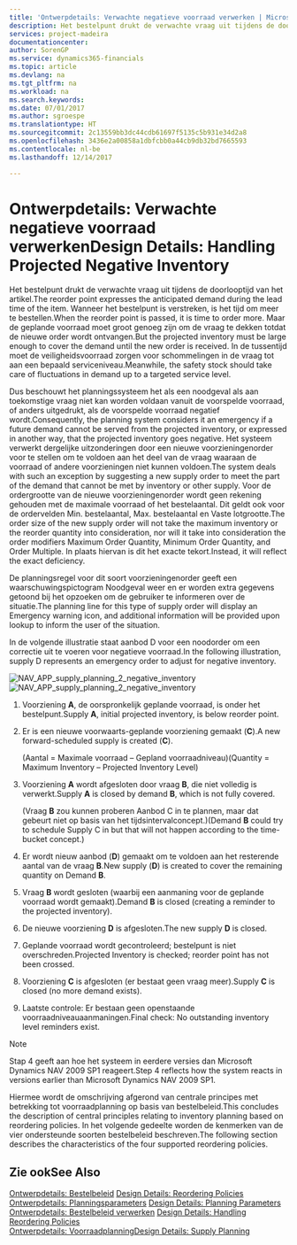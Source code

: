 ```yaml
---
title: 'Ontwerpdetails: Verwachte negatieve voorraad verwerken | Microsoft Docs'
description: Het bestelpunt drukt de verwachte vraag uit tijdens de doorlooptijd van het artikel. Wanneer het bestelpunt is verstreken, is het tijd om meer te bestellen. Maar de geplande voorraad moet groot genoeg zijn om de vraag te dekken totdat de nieuwe order wordt ontvangen. In de tussentijd moet de veiligheidsvoorraad zorgen voor schommelingen in de vraag tot aan een bepaald serviceniveau.
services: project-madeira
documentationcenter: 
author: SorenGP
ms.service: dynamics365-financials
ms.topic: article
ms.devlang: na
ms.tgt_pltfrm: na
ms.workload: na
ms.search.keywords: 
ms.date: 07/01/2017
ms.author: sgroespe
ms.translationtype: HT
ms.sourcegitcommit: 2c13559bb3dc44cdb61697f5135c5b931e34d2a8
ms.openlocfilehash: 3436e2a00858a1dbfcbb0a44cb9db32bd7665593
ms.contentlocale: nl-be
ms.lasthandoff: 12/14/2017

---
```

# <a name="design-details-handling-projected-negative-inventory"></a><span data-ttu-id="0d34c-106">Ontwerpdetails: Verwachte negatieve voorraad verwerken</span><span class="sxs-lookup"><span data-stu-id="0d34c-106">Design Details: Handling Projected Negative Inventory</span></span>
<span data-ttu-id="0d34c-107">Het bestelpunt drukt de verwachte vraag uit tijdens de doorlooptijd van het artikel.</span><span class="sxs-lookup"><span data-stu-id="0d34c-107">The reorder point expresses the anticipated demand during the lead time of the item.</span></span> <span data-ttu-id="0d34c-108">Wanneer het bestelpunt is verstreken, is het tijd om meer te bestellen.</span><span class="sxs-lookup"><span data-stu-id="0d34c-108">When the reorder point is passed, it is time to order more.</span></span> <span data-ttu-id="0d34c-109">Maar de geplande voorraad moet groot genoeg zijn om de vraag te dekken totdat de nieuwe order wordt ontvangen.</span><span class="sxs-lookup"><span data-stu-id="0d34c-109">But the projected inventory must be large enough to cover the demand until the new order is received.</span></span> <span data-ttu-id="0d34c-110">In de tussentijd moet de veiligheidsvoorraad zorgen voor schommelingen in de vraag tot aan een bepaald serviceniveau.</span><span class="sxs-lookup"><span data-stu-id="0d34c-110">Meanwhile, the safety stock should take care of fluctuations in demand up to a targeted service level.</span></span>  

 <span data-ttu-id="0d34c-111">Dus beschouwt het planningssysteem het als een noodgeval als aan toekomstige vraag niet kan worden voldaan vanuit de voorspelde voorraad, of anders uitgedrukt, als de voorspelde voorraad negatief wordt.</span><span class="sxs-lookup"><span data-stu-id="0d34c-111">Consequently, the planning system considers it an emergency if a future demand cannot be served from the projected inventory, or expressed in another way, that the projected inventory goes negative.</span></span> <span data-ttu-id="0d34c-112">Het systeem verwerkt dergelijke uitzonderingen door een nieuwe voorzieningenorder voor te stellen om te voldoen aan het deel van de vraag waaraan de voorraad of andere voorzieningen niet kunnen voldoen.</span><span class="sxs-lookup"><span data-stu-id="0d34c-112">The system deals with such an exception by suggesting a new supply order to meet the part of the demand that cannot be met by inventory or other supply.</span></span> <span data-ttu-id="0d34c-113">Voor de ordergrootte van de nieuwe voorzieningenorder wordt geen rekening gehouden met de maximale voorraad of het bestelaantal. Dit geldt ook voor de ordervelden Min. bestelaantal, Max. bestelaantal en Vaste lotgrootte.</span><span class="sxs-lookup"><span data-stu-id="0d34c-113">The order size of the new supply order will not take the maximum inventory or the reorder quantity into consideration, nor will it take into consideration the order modifiers Maximum Order Quantity, Minimum Order Quantity, and Order Multiple.</span></span> <span data-ttu-id="0d34c-114">In plaats hiervan is dit het exacte tekort.</span><span class="sxs-lookup"><span data-stu-id="0d34c-114">Instead, it will reflect the exact deficiency.</span></span>  

 <span data-ttu-id="0d34c-115">De planningsregel voor dit soort voorzieningenorder geeft een waarschuwingspictogram Noodgeval weer en er worden extra gegevens getoond bij het opzoeken om de gebruiker te informeren over de situatie.</span><span class="sxs-lookup"><span data-stu-id="0d34c-115">The planning line for this type of supply order will display an Emergency warning icon, and additional information will be provided upon lookup to inform the user of the situation.</span></span>  

 <span data-ttu-id="0d34c-116">In de volgende illustratie staat aanbod D voor een noodorder om een correctie uit te voeren voor negatieve voorraad.</span><span class="sxs-lookup"><span data-stu-id="0d34c-116">In the following illustration, supply D represents an emergency order to adjust for negative inventory.</span></span>  

 <span data-ttu-id="0d34c-117">![](media/nav_app_supply_planning_2_negative_inventory.png "NAV_APP_supply_planning_2_negative_inventory")</span><span class="sxs-lookup"><span data-stu-id="0d34c-117">![](media/nav_app_supply_planning_2_negative_inventory.png "NAV_APP_supply_planning_2_negative_inventory")</span></span>  

1.  <span data-ttu-id="0d34c-118">Voorziening **A**, de oorspronkelijk geplande voorraad, is onder het bestelpunt.</span><span class="sxs-lookup"><span data-stu-id="0d34c-118">Supply **A**, initial projected inventory, is below reorder point.</span></span>  

2.  <span data-ttu-id="0d34c-119">Er is een nieuwe voorwaarts-geplande voorziening gemaakt (**C**).</span><span class="sxs-lookup"><span data-stu-id="0d34c-119">A new forward-scheduled supply is created (**C**).</span></span>  

     <span data-ttu-id="0d34c-120">(Aantal = Maximale voorraad – Gepland voorraadniveau)</span><span class="sxs-lookup"><span data-stu-id="0d34c-120">(Quantity = Maximum Inventory – Projected Inventory Level)</span></span>  

3.  <span data-ttu-id="0d34c-121">Voorziening **A** wordt afgesloten door vraag **B**, die niet volledig is verwerkt.</span><span class="sxs-lookup"><span data-stu-id="0d34c-121">Supply **A** is closed by demand **B**, which is not fully covered.</span></span>  

     <span data-ttu-id="0d34c-122">(Vraag **B** zou kunnen proberen Aanbod C in te plannen, maar dat gebeurt niet op basis van het tijdsintervalconcept.)</span><span class="sxs-lookup"><span data-stu-id="0d34c-122">(Demand **B** could try to schedule Supply C in but that will not happen according to the time-bucket concept.)</span></span>  

4.  <span data-ttu-id="0d34c-123">Er wordt nieuw aanbod (**D**) gemaakt om te voldoen aan het resterende aantal van de vraag **B**.</span><span class="sxs-lookup"><span data-stu-id="0d34c-123">New supply (**D**) is created to cover the remaining quantity on Demand **B**.</span></span>  

5.  <span data-ttu-id="0d34c-124">Vraag **B** wordt gesloten (waarbij een aanmaning voor de geplande voorraad wordt gemaakt).</span><span class="sxs-lookup"><span data-stu-id="0d34c-124">Demand **B** is closed (creating a reminder to the projected inventory).</span></span>  

6.  <span data-ttu-id="0d34c-125">De nieuwe voorziening **D** is afgesloten.</span><span class="sxs-lookup"><span data-stu-id="0d34c-125">The new supply **D** is closed.</span></span>  

7.  <span data-ttu-id="0d34c-126">Geplande voorraad wordt gecontroleerd; bestelpunt is niet overschreden.</span><span class="sxs-lookup"><span data-stu-id="0d34c-126">Projected Inventory is checked; reorder point has not been crossed.</span></span>  

8.  <span data-ttu-id="0d34c-127">Voorziening **C** is afgesloten (er bestaat geen vraag meer).</span><span class="sxs-lookup"><span data-stu-id="0d34c-127">Supply **C** is closed (no more demand exists).</span></span>  

9. <span data-ttu-id="0d34c-128">Laatste controle: Er bestaan geen openstaande voorraadniveauaanmaningen.</span><span class="sxs-lookup"><span data-stu-id="0d34c-128">Final check: No outstanding inventory level reminders exist.</span></span>  

> [!NOTE]  
>  <span data-ttu-id="0d34c-129">Stap 4 geeft aan hoe het systeem in eerdere versies dan Microsoft Dynamics NAV 2009 SP1 reageert.</span><span class="sxs-lookup"><span data-stu-id="0d34c-129">Step 4 reflects how the system reacts in versions earlier than Microsoft Dynamics NAV 2009 SP1.</span></span>  

 <span data-ttu-id="0d34c-130">Hiermee wordt de omschrijving afgerond van centrale principes met betrekking tot voorraadplanning op basis van bestelbeleid.</span><span class="sxs-lookup"><span data-stu-id="0d34c-130">This concludes the description of central principles relating to inventory planning based on reordering policies.</span></span> <span data-ttu-id="0d34c-131">In het volgende gedeelte worden de kenmerken van de vier ondersteunde soorten bestelbeleid beschreven.</span><span class="sxs-lookup"><span data-stu-id="0d34c-131">The following section describes the characteristics of the four supported reordering policies.</span></span>  

## <a name="see-also"></a><span data-ttu-id="0d34c-132">Zie ook</span><span class="sxs-lookup"><span data-stu-id="0d34c-132">See Also</span></span>  
 <span data-ttu-id="0d34c-133">[Ontwerpdetails: Bestelbeleid](design-details-reordering-policies.md) </span><span class="sxs-lookup"><span data-stu-id="0d34c-133">[Design Details: Reordering Policies](design-details-reordering-policies.md) </span></span>  
 <span data-ttu-id="0d34c-134">[Ontwerpdetails: Planningsparameters](design-details-planning-parameters.md) </span><span class="sxs-lookup"><span data-stu-id="0d34c-134">[Design Details: Planning Parameters](design-details-planning-parameters.md) </span></span>  
 <span data-ttu-id="0d34c-135">[Ontwerpdetails: Bestelbeleid verwerken](design-details-handling-reordering-policies.md) </span><span class="sxs-lookup"><span data-stu-id="0d34c-135">[Design Details: Handling Reordering Policies](design-details-handling-reordering-policies.md) </span></span>  
 [<span data-ttu-id="0d34c-136">Ontwerpdetails: Voorraadplanning</span><span class="sxs-lookup"><span data-stu-id="0d34c-136">Design Details: Supply Planning</span></span>](design-details-supply-planning.md)

